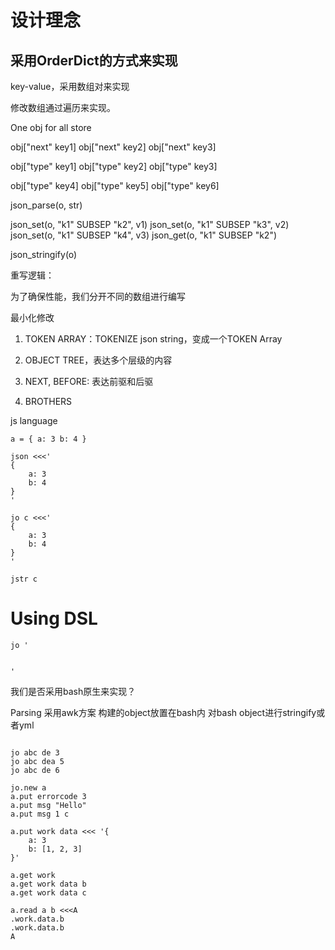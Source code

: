 # 设计理念

## 采用OrderDict的方式来实现

key-value，采用数组对来实现

修改数组通过遍历来实现。

One obj for all store

obj["next" key1]
obj["next" key2]
obj["next" key3]

obj["type" key1]
obj["type" key2]
obj["type" key3]

obj["type" key4]
obj["type" key5]
obj["type" key6]


json_parse(o, str)

json_set(o, "k1" SUBSEP "k2", v1)
json_set(o, "k1" SUBSEP "k3", v2)
json_set(o, "k1" SUBSEP "k4", v3)
json_get(o, "k1" SUBSEP "k2")

json_stringify(o)

重写逻辑：

为了确保性能，我们分开不同的数组进行编写

最小化修改

1. TOKEN ARRAY：TOKENIZE json string，变成一个TOKEN Array



1. OBJECT TREE，表达多个层级的内容
2. NEXT, BEFORE: 表达前驱和后驱
3. BROTHERS


js language

``
a = {
    a: 3
    b: 4
}
``

```
json <<<'
{
    a: 3
    b: 4
}
'

jo c <<<'
{
    a: 3
    b: 4
}
'

jstr c
```

# Using DSL

```
jo '
    

'
```

我们是否采用bash原生来实现？

Parsing 采用awk方案
构建的object放置在bash内
对bash object进行stringify或者yml

```

jo abc de 3
jo abc dea 5
jo abc de 6

jo.new a
a.put errorcode 3
a.put msg "Hello"
a.put msg 1 c

a.put work data <<< '{
    a: 3
    b: [1, 2, 3]
}'

a.get work
a.get work data b
a.get work data c

a.read a b <<<A
.work.data.b
.work.data.b
A
```

